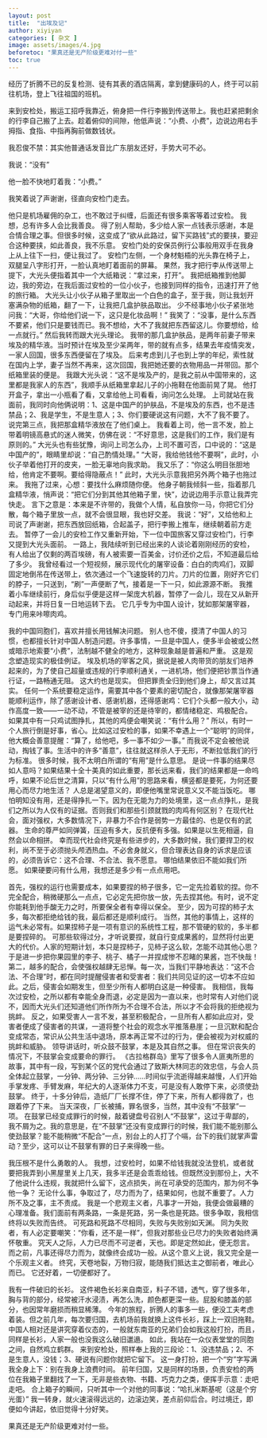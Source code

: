 ```yaml
---
layout: post
title:  "出埃及记"
author: xiyiyan
categories: [ 杂文 ]
image: assets/images/4.jpg
beforetoc: "果真还是无产阶级更难对付一些"
toc: true
---
```


经历了折腾不已的反复检测、徒有其表的酒店隔离，拿到健康码的人，终于可以前往机场，登上飞往祖国的班机。

来到安检处，搬运工招呼我靠近，俯身把一件行李搬到传送带上。我也赶紧把剩余的行李自己搬了上去。趁着俯仰的间隙，他低声说：“小费、小费”，边说边用右手拇指、食指、中指再胸前做数钱状。

我忍俊不禁：其实他普通话发音比广东朋友还好，手势大可不必。

我说：“没有”

他一脸不快地盯着我：“小费。”

我笑着说了声谢谢，径直向安检门走去。

他只是机场雇佣的杂工，也不敢过于纠缠，后面还有很多乘客等着过安检。
我想，总有许多人会比我善良。
得了别人帮助，多少给人家一点钱表示感谢，本是合情合理之事。但很多时候，这变成了“欲从此路过，留下买路钱”式的要挟，要迎合这种要挟，如此善良，我不乐意。
安检门处的安保员例行公事般用双手在我身上从上往下一扫，便让我过了。
安检门左侧，一个身材魁梧的光头靠在椅子上，双腿呈八字形打开，一脸认真地盯着面前的屏幕。
果然，我才把行李从传送带上提下，大光头便指着其中一个大纸箱说：“拿过来，打开”。
我把纸箱推到他脚边，我的旁边，在我后面过安检的一位小伙子，也接到同样的指令，迅速打开了他的旅行箱。
大光头让小伙子从箱子里取出一个白色的盒子，至于我，则让我划开塞满杂物的纸箱，翻了一下，让我把几盒护肤品取出。
少不经事地小伙子紧张地问我：“大哥，你给他们说一下，这只是化妆品啊！”
我笑了：“没事，是什么东西不要紧，他们只是要钱而已。我不想给，大不了我就把东西留这儿。你要想给，给一点就行。”
然后我转而跟大光头理论。
我带的那几盒护肤品，是两年前妻子带来埃及的精华液。当时预计在埃及至少呆两年，带的就有点多，结果去年疫情突发，一家人回国，很多东西便留在了埃及。
后来考虑到儿子也到上学的年纪，索性就在国内上学，妻子当然不再来，这次回国，我把她还要的衣物用品一并带回。那个纸箱里装的便是。
我跟大光头说：“这不是埃及产的，是我之前从中国带来的，这里都是我家人的东西”，我顺手从纸箱里拿起儿子的小拖鞋在他面前晃了晃。
他打开盒子，拿出一小瓶看了看，又拿给他上司看看，询问怎么处理。
上司就站在我面前，我同时向他俩说明：1、这是中国产的护肤品，不是埃及的东西，也不是违禁品；2、我是学生，不是生意人；3、你们要硬说这有问题，大不了我不要了。
说完第三点，我把那盒精华液放在了他们桌上。
我看着上司，他一言不发，脸上带着明镜高悬式的迷人微笑，仿佛在说：“不好意思，这是我们的工作，我们是有原则的。”
大光头也有些犹豫，询问上司怎么办，上司不置可否，口中说的：“这是中国产的”，眼睛里却说：“自己酌情处理。”
“大哥，我给他钱他不要啊”，此时，小伙子举着他打开的皮夹，一脸无辜地向我求助。
我又乐了：“你这么明目张胆地给，他肯定不要啊。要给得隐蔽点！”
此时，大光头示意我把另外两个箱子也拖过来。
我拖了过来，心想：要找什么麻烦随你便。
他身子朝我倾斜一些，指着那几盒精华液，悄声说：“把它们分到其他其他箱子里，快”，边说边用手示意让我弄完快走。
言下之意是：本来是不许带的，我做个人情，私自放你一马，你把它们分散，每个箱子里放一点，就不会很显眼，我也好交差。
我说：“好”，又给他和上司说了声谢谢，把东西放回纸箱，合起盖子，把行李搬上推车，继续朝着前方走去。
暂停了一会儿的安检工作又重新开始，下一位中国旅客又穿过安检门，行李又提到大光头面前。
一路上，我陆续听到已经出来的人谈论着刚刚经历的安检，有人给出了仅剩的两百埃磅，有人被索要一百美金，讨价还价之后，不知道最后给了多少。
我曾经看过一个短视频，展示现代化的屠宰设备：白白的肉鸡们，双脚固定地倒吊在传送带上，依次通过一个飞速旋转的刀片。刀片的位置，刚好齐它们的脖子，一只送到，“刷”一声便断了气，接着是一下一只，如此源源不断。
我推着小车继续前行，身后似乎便是这样一架庞大机器，暂停了一会儿，现在又从新开动起来，并将日复一日地运转下去。
它几乎专为中国人设计，犹如那架屠宰器，专门用来咔嚓肉鸡。

我的中国同胞们，喜欢并擅长用钱解决问题。
别人也不傻，摸清了中国人的习惯，也都擅长针对中国人制造问题。许多事情，一旦是中国人，便多半会被或公然或暗示地索要“小费”，法制越不健全的地方，这种现象越是普遍和严重。
这是观念塑造现实的极佳例证。
埃及机场的宰客之风，据说是被人肉带货的朋友们培养起来的，为了使自己超量或违规的行李顺利通关，一进机场，他们便把钞票当作通行证，一路畅通无阻。
这大约也是现实。
但把罪责全归到他们身上，却又言过其实。
任何一个系统要稳定运作，需要其中各个要素的密切配合，就像那架屠宰器能顺利运作，除了感谢设计者、感谢机器，还得感谢鸡：它们个头都一般大小，动作高度一致——一动不动，不管是被宰的还是待宰的，都情绪稳定、鸡极配合。
如果其中有一只鸡试图挣扎，其他的鸡便会嘲笑说：“有什么用？”
所以，有时一个人旅行倒是好事，省心。比如这过安检的事，如果不幸遇上一个“聪明”的同伴，他大概会善意提醒：“算了，给他吧，多一事不如少一事。”
而我说不定会被他说动，掏钱了事。生活中的许多“善意”，往往就这样杀人于无形，不断拉低我们的行为标准。
很多时候，我不太明白所谓的“有用”是什么意思。
是说一件事的结果尽如人意吗？如果结果十全十美真的如此重要，那长远来看，我们的结果都是一命呜呼，如果不论后世之清算，只以“有什么用”的思路来看，横竖都是要死，为何还要用心而尽力地生活？
人总是渴望意义的，即便他嘴里常说意义又不能当饭吃。
哪怕明知没有用，还是得挣扎一下。因为在无能为力的处境里，这一点点挣扎，是我们之所以为人仅有的证据。否则我们和那些引颈就戮的肉鸡有何区别？
在现代社会，面对强权，大多数情况下，非暴力不合作是弱势一方最佳的、也是仅有的武器。
生命的尊严如同弹簧，压迫有多大，反抗便有多强。如果是以生死相逼，自然会以命相拼。
幸而现代社会终究是有些进步的，大多数时候，我们要捍卫的权利，尚不至于必须抛头颅洒热血。不必舍身就义，但合理表达自身的诉求是应该的，必须告诉它：这不合理、不合法、我不愿意。
哪怕结果依旧不能如我们所愿。
如果硬要问有什么用，我想还是多少有一点点用吧。

首先，强权的运行也需要成本，如果要捏的柿子很多，它一定先捡着软的捏。你不完全配合，稍微硬那么一点点，它必定先把你放一放，先去捏其他。有时，说不定你能耗到他手酸无力之时，所要保全者有幸得以保全。
至少，因为可捏的柿子太多，每次都拒绝给钱的我，最后都还是顺利成行。
当然，其他的事情上，这样的运气未必常有。如果捏柿子是一项有意识的系统性工程，那不管硬的软的，多半都是要捏碎的。
可那些软得过分，才听说要捏，就自行变成果酱的，显然将付出更大的代价。人家的短期计划，本只是捏柿子，见柿子这么软，怎能不动其他心思？于是进一步把你果园里的李子、桃子、橘子一并捏成惨不忍睹的果酱，岂不快哉！
第二，越多的配合，会使强权越肆无忌惮。每一次，当我们平静地表达：“这不合法、不合理”时，都在同时提醒侵害者和受害者：我们共同见证的这一切本不应如此。之后，侵害会如期发生，但至少所有人都明白这是一种侵害。
我相信，我每次过安检，之所以都有幸能全身而退，必定是因为一直以来，也时常有人对他们说不，因而大光头们还知道他们所作所为不合理不合法，所以才不会将我的拒绝视为挑衅。
反之，如果受害人一言不发，甚至积极配合，一旦所有人都如此应对，受害者便成了侵害者的共谋，一道将整个社会的观念水平推落悬崖；一旦沉默和配合变成常态，常识从公共生活中退场，原本再正常不过的行为，便会被视为对权威的挑衅和威胁。
领导讲话时，听众鼓不鼓掌，本是及其自然之事。
但在常识丧失的情况下，不鼓掌会变成要命的罪行。
《古拉格群岛》里写了很多令人匪夷所思的故事，其中有一段，写到某个区的党代会通过了致斯大林同志的效忠信，与会人员全体起立鼓掌，一分钟、两分钟、三分钟……时间似乎流逝得越来越慢，人们开始手掌发疼、手臂发麻，年纪大的人逐渐体力不支，可是没有人敢停下来，必须使劲鼓掌。
终于，十多分钟后，造纸厂厂长撑不住，停了下来，所有人都得救了，也跟着停了下来。
当天深夜，厂长被捕，罪名很多，当然，其中没有“不鼓掌”一项。
在鼓掌已经变成罪行的时候，敲着键盘号召别人“不鼓掌”，这过于卑鄙的，我不屑为之。我的意思是，在“不鼓掌”还没有变成罪行的时候，我们能不能别那么使劲鼓掌？能不能稍微“不配合”一点，别台上的人打了个嗝，台下的我们就掌声雷动？至少，这可以让不鼓掌有罪的日子来得晚一些。

我压根不是什么勇敢的人。
我想，过安检时，如果不给钱我就没法登机，或者就要把我弄到小黑屋里关上几天，我多半还是会乖乖给钱。但既然没到那份上，大不了他说什么违规，我就把什么留下，这点损失，尚在可承受的范围内，那为何不争他一争？
无论什么事，争取过了，尽力而为了，结果如何，也就不重要了。人力所不及之事，主不责成。
我是一个悲观主义者，凡事才一开始，我便会做最糟的心理准备。我们面前有两条路，一条是死路，另一条也是死路。很多争取，我相信终将以失败而告终。
可死路和死路不尽相同，失败与失败别如天渊。
同为失败者，有人必定要嘲笑：“你看，还不是一样”，但我对那些业已尽力的失败者始终满怀敬重。
究天人之际，人力已尽而不可逆者，天也。即是定然如此，便无怨言。
而之前，凡事还得尽力而为，就像终会成功一般。从这个意义上说，我又完全是一个乐观主义者。
终究，天卷地裂，万物归寂，能随我们抵达主之御前者，唯此心而已。
它还好着，一切便都好了。

我有一件破旧的长衫。
这件褐色长衫来自南亚，料子不错，透气，穿了很多年，胸与背的部分，经常被汗水浸渍，再怎么洗，颜色都更深一些。屁股和膝盖的部分，也因常年磨损而稍显稀薄。
今年的旅程，折腾人的事多一些，便没工夫考虑着装。但之前几年，每次要归国，去机场前我就换上这件长衫，踩上一双旧拖鞋。
中国人相对还是讲究穿着仪态的，一般就东南亚的兄弟们会如我这般打扮，而且，同样是长衫，人家一般也没我这么破旧邋遢。
如此，我站在一众仪表堂堂的同胞之间，自然鸡立鹤群。
来到安检处，照样奉上我的三段论：1、没违禁品；2、不是生意人，没钱；3、硬说有问题你就把它留下。
这一身打扮，把一个“穷”字写满我全身上下：别在我身上浪费时间。
前年归国，又是同样的场景，负责安检的两位在我箱子里翻找了一下，无非是些衣物、书籍、巧克力之类，便挥手示意：走吧走吧。
合上箱子的瞬间，只听其中一个对他的同事说：“哈扎米斯基呢（这是个穷光蛋）”
我一转身，就火速滚得远远的，边滚边笑，差点前仰后合。时过境迁，即便如今讲起，依旧觉得十分好笑。

果真还是无产阶级更难对付一些。
